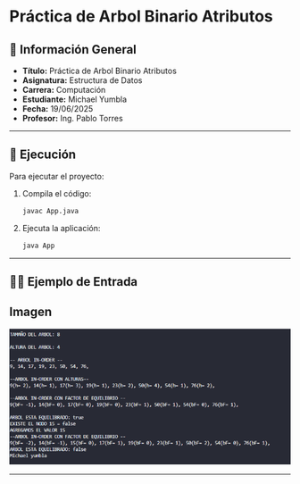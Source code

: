 
# Práctica de Arbol Binario Atributos

## 📌 Información General

- **Título:** Práctica de Arbol Binario Atributos
- **Asignatura:** Estructura de Datos
- **Carrera:** Computación
- **Estudiante:** Michael Yumbla
- **Fecha:** 19/06/2025
- **Profesor:** Ing. Pablo Torres



---

## 🚀 Ejecución

Para ejecutar el proyecto:

1. Compila el código:
    ```bash
    javac App.java
    ```
2. Ejecuta la aplicación:
    ```bash
    java App
    ```

---

## 🧑‍💻 Ejemplo de Entrada


## Imagen 
![alt text](image.png)

---

